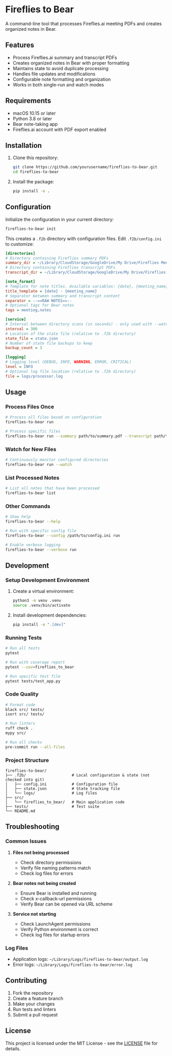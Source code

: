 # Fireflies to Bear

A command-line tool that processes Fireflies.ai meeting PDFs and creates organized notes in Bear.

## Features

- Process Fireflies.ai summary and transcript PDFs
- Creates organized notes in Bear with proper formatting
- Maintains state to avoid duplicate processing
- Handles file updates and modifications
- Configurable note formatting and organization
- Works in both single-run and watch modes

## Requirements

- macOS 10.15 or later
- Python 3.8 or later
- Bear note-taking app
- Fireflies.ai account with PDF export enabled

## Installation

1. Clone this repository:
   ```bash
   git clone https://github.com/yourusername/fireflies-to-bear.git
   cd fireflies-to-bear
   ```

2. Install the package:
   ```bash
   pip install -e .
   ```

## Configuration

Initialize the configuration in your current directory:

```bash
fireflies-to-bear init
```

This creates a `.f2b` directory with configuration files. Edit `.f2b/config.ini` to customize:

```ini
[directories]
# Directory containing Fireflies summary PDFs
summary_dir = ~/Library/CloudStorage/GoogleDrive/My Drive/Fireflies Meetings/Summaries
# Directory containing Fireflies transcript PDFs
transcript_dir = ~/Library/CloudStorage/GoogleDrive/My Drive/Fireflies Meetings/Transcripts

[note_format]
# Template for note titles. Available variables: {date}, {meeting_name}
title_template = {date} - {meeting_name}
# Separator between summary and transcript content
separator = --==RAW NOTES==--
# Optional tags for Bear notes
tags = meeting,notes

[service]
# Interval between directory scans (in seconds) - only used with --watch
interval = 300
# Location of the state file (relative to .f2b directory)
state_file = state.json
# Number of state file backups to keep
backup_count = 3

[logging]
# Logging level (DEBUG, INFO, WARNING, ERROR, CRITICAL)
level = INFO
# Optional log file location (relative to .f2b directory)
file = logs/processor.log
```

## Usage

### Process Files Once

```bash
# Process all files based on configuration
fireflies-to-bear run

# Process specific files
fireflies-to-bear run --summary path/to/summary.pdf --transcript path/to/transcript.pdf
```

### Watch for New Files

```bash
# Continuously monitor configured directories
fireflies-to-bear run --watch
```

### List Processed Notes

```bash
# List all notes that have been processed
fireflies-to-bear list
```

### Other Commands

```bash
# Show help
fireflies-to-bear --help

# Run with specific config file
fireflies-to-bear --config /path/to/config.ini run

# Enable verbose logging
fireflies-to-bear --verbose run
```

## Development

### Setup Development Environment

1. Create a virtual environment:
   ```bash
   python3 -m venv .venv
   source .venv/bin/activate
   ```

2. Install development dependencies:
   ```bash
   pip install -e ".[dev]"
   ```

### Running Tests

```bash
# Run all tests
pytest

# Run with coverage report
pytest --cov=fireflies_to_bear

# Run specific test file
pytest tests/test_app.py
```

### Code Quality

```bash
# Format code
black src/ tests/
isort src/ tests/

# Run linters
ruff check .
mypy src/

# Run all checks
pre-commit run --all-files
```

### Project Structure

```
fireflies-to-bear/
├── .f2b/                    # Local configuration & state (not checked into git)
│   ├── config.ini           # Configuration file
│   ├── state.json           # State tracking file  
│   └── logs/                # Log files
├── src/
│   └── fireflies_to_bear/   # Main application code
├── tests/                   # Test suite
└── README.md
```

## Troubleshooting

### Common Issues

1. **Files not being processed**
   - Check directory permissions
   - Verify file naming patterns match
   - Check log files for errors

2. **Bear notes not being created**
   - Ensure Bear is installed and running
   - Check x-callback-url permissions
   - Verify Bear can be opened via URL scheme

3. **Service not starting**
   - Check LaunchAgent permissions
   - Verify Python environment is correct
   - Check log files for startup errors

### Log Files

- Application logs: `~/Library/Logs/fireflies-to-bear/output.log`
- Error logs: `~/Library/Logs/fireflies-to-bear/error.log`

## Contributing

1. Fork the repository
2. Create a feature branch
3. Make your changes
4. Run tests and linters
5. Submit a pull request

## License

This project is licensed under the MIT License - see the [LICENSE](LICENSE) file for details.
